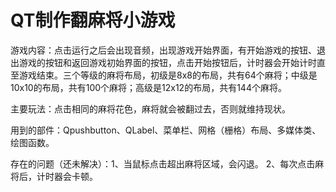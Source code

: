 # QT制作翻麻将小游戏 #
游戏内容：点击运行之后会出现音频，出现游戏开始界面，有开始游戏的按钮、退出游戏的按钮和返回游戏初始界面的按钮，点击开始按钮后，计时器会开始计时直至游戏结束。三个等级的麻将布局，初级是8x8的布局，共有64个麻将；中级是10x10的布局，共有100个麻将；高级是12x12的布局，共有144个麻将。

主要玩法：点击相同的麻将花色，麻将就会被翻过去，否则就维持现状。

用到的部件：Qpushbutton、QLabel、菜单栏、网格（栅格）布局、多媒体类、绘图函数。

存在的问题（还未解决）：1、当鼠标点击超出麻将区域，会闪退。
                       2、每次点击麻将后，计时器会卡顿。
                       
